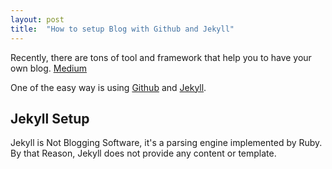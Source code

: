 ```yaml
---
layout: post
title:  "How to setup Blog with Github and Jekyll"
---
```


Recently, there are tons of tool and framework that help you to have your own blog. <a href="https://medium.com/">Medium</a>


One of the easy way is using <a href="https://github.com/">Github</a> and <a href="http://jekyllrb.com/">Jekyll</a>.

<h2>Jekyll Setup</h2>
 Jekyll is Not Blogging Software, it's a parsing engine implemented by Ruby. By that Reason, Jekyll does not provide any content or template. 